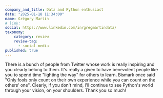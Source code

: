 ```yaml
---
company_and_title: Data and Python enthusiast
date: "2025-01-18 11:34:00"
name: Grégory Martin
# link:
social: https://www.linkedin.com/in/gregmartindata/
taxonomy:
    category: review
    review-tag:
      - social-media
published: true
---
```


There is a bunch of people from Twitter whose work is really inspiring and you clearly belong to them. It's really a given to have benevolent people like you to spend time "lighting the way" for others to learn. Bismark once said "Only fools only count on their own experience while you can count on the others' one". Clearly, if you don't mind, I'll continue to see Python's world through your vision, on your shoulders. Thank you so much!
